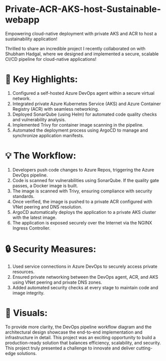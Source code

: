 # Private-ACR-AKS-host-Sustainable-webapp
Empowering cloud-native deployment with private AKS and ACR to host a sustainability application!

Thrilled to share an incredible project I recently collaborated on with Shubham Hadgal, where we designed and implemented a secure, scalable CI/CD pipeline for cloud-native applications! 
# 🔧 Key Highlights:  
1. Configured a self-hosted Azure DevOps agent within a secure virtual network.  
2. Integrated private Azure Kubernetes Service (AKS) and Azure Container Registry (ACR) with seamless networking.  
3. Deployed SonarQube (using Helm) for automated code quality checks and vulnerability analysis.  
4. Implemented Trivy for container image scanning in the pipeline.  
5. Automated the deployment process using ArgoCD to manage and synchronize application manifests. 
# 💡 The Workflow:  
1. Developers push code changes to Azure Repos, triggering the Azure DevOps pipeline.  
2. Code is scanned for vulnerabilities using SonarQube. If the quality gate passes, a Docker image is built.  
3. The image is scanned with Trivy, ensuring compliance with security standards.  
4. Once verified, the image is pushed to a private ACR configured with VNet peering and DNS resolution.  
5. ArgoCD automatically deploys the application to a private AKS cluster with the latest image.  
6. The application is exposed securely over the Internet via the NGINX Ingress Controller. 
# 🔒 Security Measures:  
1. Used service connections in Azure DevOps to securely access private resources.  
2. Ensured private networking between the DevOps agent, ACR, and AKS using VNet peering and private DNS zones.  
3. Added automated security checks at every stage to maintain code and image integrity.
# 📂 Visuals:
To provide more clarity, the DevOps pipeline workflow diagram and the architectural design showcase the end-to-end implementation and infrastructure in detail.
This project was an exciting opportunity to build a production-ready solution that balances efficiency, scalability, and security. This project truly presented a challenge to innovate and deliver cutting-edge solutions.
